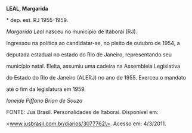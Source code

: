 **LEAL, Margarida**



\* dep. est. RJ 1955-1959.



*Margarida Leal* nasceu no município de Itaboraí (RJ).



Ingressou na política ao candidatar-se, no pleito de outubro de 1954, a

deputada estadual no estado do Rio de Janeiro, representando seu

município natal. Eleita, assumiu uma cadeira na Assembleia Legislativa

do Estado do Rio de Janeiro (ALERJ) no ano de 1955. Exerceu o mandato

até o fim da legislatura em 1959.



*Ioneide Piffano Brion de Souza*



FONTE: Jus Brasil. Personalidades de Itaboraí. Disponível em:

\<www.jusbrasil.com.br/diarios/3077762\>. Acesso em: 4/3/2011.

